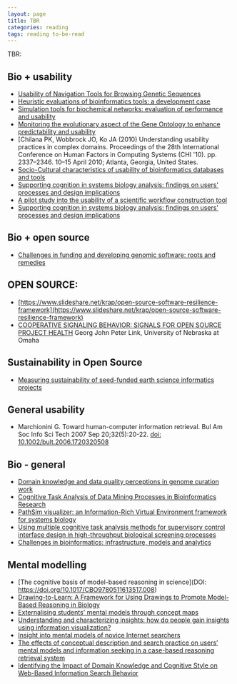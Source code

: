 ```yaml
---
layout: page
title: TBR
categories: reading
tags: reading to-be-read
---
```


TBR:

## Bio + usability  

- [Usability of Navigation Tools for Browsing Genetic Sequences](http://dl.acm.org/citation.cfm?id=1862287)
- [Heuristic evaluations of bioinformatics tools: a development case](http://link.springer.com/chapter/10.1007/978-3-642-02574-7_37)
- [Simulation tools for biochemical networks: evaluation of performance and usability](http://bioinformatics.oxfordjournals.org/content/21/3/357.short)
- [Monitoring the evolutionary aspect of the Gene Ontology to enhance predictability and usability](http://bmcbioinformatics.biomedcentral.com/articles/10.1186/1471-2105-9-S3-S7)
- [Chilana PK, Wobbrock JO, Ko JA (2010) Understanding usability practices in complex domains. Proceedings of the 28th International Conference on Human Factors in Computing Systems (CHI '10). pp. 2337–2346. 10–15 April 2010; Atlanta, Georgia, United States.
- [Socio-Cultural characteristics of usability of bioinformatics databases and tools](http://www.tandfonline.com/doi/abs/10.1179/030801811X12941390545726)
- [Supporting cognition in systems biology analysis: findings on users' processes and design implications](http://j-biomed-discovery.biomedcentral.com/articles/10.1186/1747-5333-4-2)
- [A pilot study into the usability of a scientific workflow construction tool](http://dspace.ucalgary.ca/handle/1880/46486)
- [Supporting cognition in systems biology analysis: findings on users' processes and design implications](http://j-biomed-discovery.biomedcentral.com/articles/10.1186/1747-5333-4-2)

## Bio + open source

- [Challenges in funding and developing genomic software: roots and remedies](https://genomebiology.biomedcentral.com/articles/10.1186/s13059-019-1763-7)

## OPEN SOURCE:

- [https://www.slideshare.net/krap/open-source-software-resilience-framework](https://www.slideshare.net/krap/open-source-software-resilience-framework)
- [COOPERATIVE SIGNALING BEHAVIOR: SIGNALS FOR OPEN SOURCE PROJECT HEALTH](https://digitalcommons.unomaha.edu/isqastudent/1/) Georg John Peter Link, University of Nebraska at Omaha

## Sustainability in Open Source
- [Measuring sustainability of seed-funded earth science informatics projects](https://journals.plos.org/plosone/article?id=10.1371/journal.pone.0222807)

## General usability

- Marchionini G. Toward human-computer information retrieval. Bul Am Soc Info Sci Tech 2007 Sep 20;32(5):20-22. [doi:
10.1002/bult.2006.1720320508](https://onlinelibrary.wiley.com/doi/full/10.1002/bult.2006.1720320508)

## Bio - general

- [Domain knowledge and data quality perceptions in genome curation work](https://doi-org.manchester.idm.oclc.org/10.1108/JD-08-2013-0104)
- [Cognitive Task Analysis of Data Mining Processes in Bioinformatics Research](https://doi-org.manchester.idm.oclc.org/10.1177%2F154193120404800533)
- [PathSim visualizer: an Information-Rich Virtual Environment framework for systems biology](https://doi-org.manchester.idm.oclc.org/10.1145/985040.985042)
- [Using multiple cognitive task analysis methods for supervisory control interface design in high-throughput biological screening processes](https://doi-org.manchester.idm.oclc.org/10.1007/s10111-006-0029-9)
- [Challenges in bioinformatics: infrastructure, models and analytics](https://doi.org/10.1016/S0167-7799\(01\)01603-1)

## Mental modelling

- [The cognitive basis of model-based reasoning in science](DOI: https://doi.org/10.1017/CBO9780511613517.008)
- [Drawing-to-Learn: A Framework for Using Drawings to Promote Model-Based Reasoning in Biology](https://doi.org/10.1187/cbe.14-08-0128)
- [Externalising students' mental models through concept maps](https://doi-org.manchester.idm.oclc.org/10.1080/00219266.2007.9656078)
- [Understanding and characterizing insights: how do people gain insights using information visualization?](https://doi-org.manchester.idm.oclc.org/10.1145/1377966.1377971)
- [Insight into mental models of novice Internet searchers](https://doi-org.manchester.idm.oclc.org/10.1145/792704.792711)
- [The effects of conceptual description and search practice on users’ mental models and information seeking in a case-based reasoning retrieval system](https://doi.org/10.1016/j.ipm.2007.03.008)
- [Identifying the Impact of Domain Knowledge and Cognitive Style on Web-Based Information Search Behavior ](https://doi-org.manchester.idm.oclc.org/10.2190/T6R2-5111-5805-10MT)
